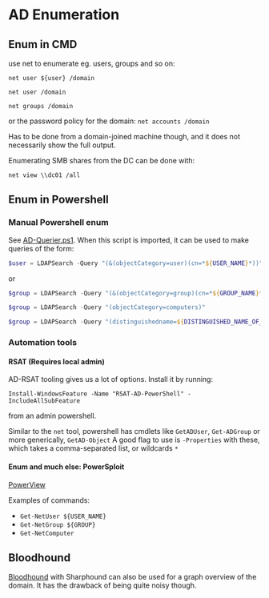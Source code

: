 # AD Enumeration

## Enum in CMD

use net to enumerate eg. users, groups and so on:
```
net user ${user} /domain
```

```
net user /domain
```

```
net groups /domain
```

or the password policy for the domain: `net accounts /domain`


Has to be done from a domain-joined machine though, and it does not necessarily show the full output.


Enumerating SMB shares from the DC can be done with:

```
net view \\dc01 /all
```

## Enum in Powershell

### Manual Powershell enum

See [AD-Querier.ps1](./../../../payloads-n-scripts/scripts/AD-Querier.ps1).
When this script is imported, it can be used to make queries of the form:

```powershell
$user = LDAPSearch -Query "(&(objectCategory=user)(cn=*${USER_NAME}*))"
```
or
```powershell
$group = LDAPSearch -Query "(&(objectCategory=group)(cn=*${GROUP_NAME}*))"
```
```powershell
$group = LDAPSearch -Query "(objectCategory=computers)"
```

````powershell
$group = LDAPSearch -Query "(distinguishedname=${DISTINGUISHED_NAME_OF_OBJECT})"
`````

### Automation tools

#### RSAT (Requires local admin)

AD-RSAT tooling gives us a lot of options.
Install it by running:

```
Install-WindowsFeature -Name "RSAT-AD-PowerShell" -IncludeAllSubFeature
```

from an admin powershell.

Similar to the `net` tool, powershell has cmdlets like `GetADUser`, `Get-ADGroup` or more generically, `GetAD-Object` 
A good flag to use is `-Properties` with these, which takes a comma-separated list, or wildcards `*`


#### Enum and much else: PowerSploit

[PowerView](https://github.com/PowerShellEmpire/PowerTools/blob/master/PowerView/powerview.ps1)

Examples of commands:

* `Get-NetUser ${USER_NAME}`
* `Get-NetGroup ${GROUP}`
* `Get-NetComputer`


## Bloodhound

[Bloodhound](https://github.com/BloodHoundAD/BloodHound) with Sharphound can also be used for a graph overview of the domain.
It has the drawback of being quite noisy though.

